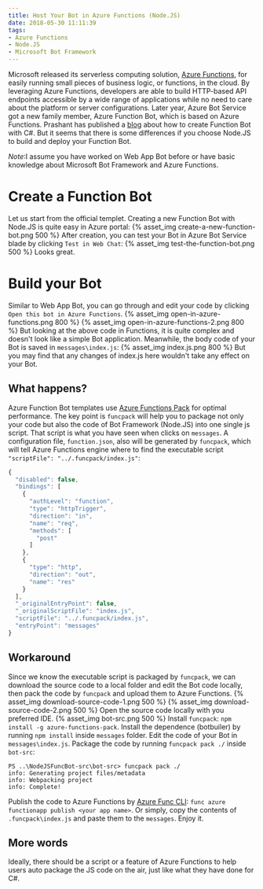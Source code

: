```yaml
---
title: Host Your Bot in Azure Functions (Node.JS)
date: 2018-05-30 11:11:39
tags:
- Azure Functions
- Node.JS
- Microsoft Bot Framework
---
```

Microsoft released its serverless computing solution, [Azure Functions](https://azure.microsoft.com/en-us/services/functions/), for easily running small pieces of business logic, or functions, in the cloud. By leveraging Azure Functions, developers are able to build HTTP-based API endpoints accessible by a wide range of applications while no need to care about the platform or server configurations. Later year, Azure Bot Service got a new family member, Azure Function Bot, which is based on Azure Functions.
Prashant has published a [blog](https://azure.microsoft.com/en-us/blog/announcing-general-availability-of-azure-functions/) about how to create Function Bot with C#. But it seems that there is some differences if you choose Node.JS to build and deploy your Function Bot.
<!-- more -->
*Note*:I assume you have worked on Web App Bot before or have basic knowledge about Microsoft Bot Framework and Azure Functions.
# Create a Function Bot
Let us start from the official templet. Creating a new Function Bot with Node.JS is quite easy in Azure portal:
{% asset_img create-a-new-function-bot.png 500 %}
After creation, you can test your Bot in Azure Bot Service blade by clicking `Test in Web Chat`:
{% asset_img test-the-function-bot.png 500 %}
Looks great.
# Build your Bot
Similar to Web App Bot, you can go through and edit your code by clicking `Open this bot in Azure Functions`.
{% asset_img open-in-azure-functions.png 800 %}
{% asset_img open-in-azure-functions-2.png 800 %}
But looking at the above code in Functions, it is quite complex and doesn't look like a simple Bot application. 
Meanwhile, the body code of your Bot is saved in `messages\index.js`:
{% asset_img index.js.png 800 %}
But you may find that any changes of index.js here wouldn't take any effect on your Bot.
## What happens?
Azure Function Bot templates use [Azure Functions Pack](https://github.com/Azure/azure-functions-pack) for optimal performance. The key point is `funcpack` will help you to package not only your code but also the code of Bot Framework (Node.JS) into one single js script. That script is what you have seen when clicks on `messages`. A configuration file, `function.json`, also will be generated by `funcpack`, which will tell Azure Functions engine where to find the executable script `"scriptFile": "../.funcpack/index.js"`:
```JavaScript
{
  "disabled": false,
  "bindings": [
    {
      "authLevel": "function",
      "type": "httpTrigger",
      "direction": "in",
      "name": "req",
      "methods": [
        "post"
      ]
    },
    {
      "type": "http",
      "direction": "out",
      "name": "res"
    }
  ],
  "_originalEntryPoint": false,
  "_originalScriptFile": "index.js",
  "scriptFile": "../.funcpack/index.js",
  "entryPoint": "messages"
}

```
## Workaround
Since we know the executable script is packaged by `funcpack`, we can download the source code to a local folder and edit the Bot code locally, then pack the code by `funcpack` and upload them to Azure Functions.
{% asset_img download-source-code-1.png 500 %}
{% asset_img download-source-code-2.png 500 %}
Open the source code locally with you preferred IDE.
{% asset_img bot-src.png 500 %}
Install `funcpack`: `npm install -g azure-functions-pack`.
Install the dependence (botbuiler) by running `npm install` inside `messages` folder.
Edit the code of your Bot in `messages\index.js`.
Package the code by running `funcpack pack ./` inside `bot-src`:
```
PS ..\NodeJSFuncBot-src\bot-src> funcpack pack ./
info: Generating project files/metadata
info: Webpacking project
info: Complete!
```
Publish the code to Azure Functions by [Azure Func CLI](https://github.com/Azure/azure-functions-core-tools): `func azure functionapp publish <your app name>`. Or simply, copy the contents of `.funcpack\index.js` and paste them to the `messages`.
Enjoy it.

## More words
Ideally, there should be a script or a feature of Azure Functions to help users auto package the JS code on the air, just like what they have done for C#.



